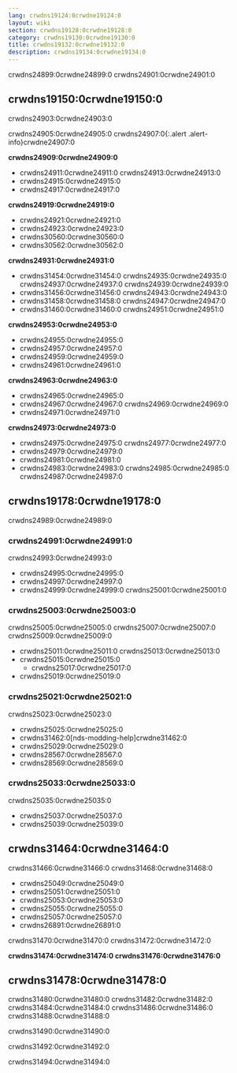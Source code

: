 ```yaml
---
lang: crwdns19124:0crwdne19124:0
layout: wiki
section: crwdns19128:0crwdne19128:0
category: crwdns19130:0crwdne19130:0
title: crwdns19132:0crwdne19132:0
description: crwdns19134:0crwdne19134:0
---
```


crwdns24899:0crwdne24899:0 crwdns24901:0crwdne24901:0

## crwdns19150:0crwdne19150:0
crwdns24903:0crwdne24903:0

crwdns24905:0crwdne24905:0
crwdns24907:0{:.alert .alert-info}crwdne24907:0

**crwdns24909:0crwdne24909:0**
- crwdns24911:0crwdne24911:0 crwdns24913:0crwdne24913:0
- crwdns24915:0crwdne24915:0
- crwdns24917:0crwdne24917:0

**crwdns24919:0crwdne24919:0**
- crwdns24921:0crwdne24921:0
- crwdns24923:0crwdne24923:0
- crwdns30560:0crwdne30560:0
- crwdns30562:0crwdne30562:0

**crwdns24931:0crwdne24931:0**
- crwdns31454:0crwdne31454:0 crwdns24935:0crwdne24935:0 crwdns24937:0crwdne24937:0 crwdns24939:0crwdne24939:0
- crwdns31456:0crwdne31456:0 crwdns24943:0crwdne24943:0
- crwdns31458:0crwdne31458:0 crwdns24947:0crwdne24947:0
- crwdns31460:0crwdne31460:0 crwdns24951:0crwdne24951:0

**crwdns24953:0crwdne24953:0**
- crwdns24955:0crwdne24955:0
- crwdns24957:0crwdne24957:0
- crwdns24959:0crwdne24959:0
- crwdns24961:0crwdne24961:0

**crwdns24963:0crwdne24963:0**
- crwdns24965:0crwdne24965:0
- crwdns24967:0crwdne24967:0 crwdns24969:0crwdne24969:0
- crwdns24971:0crwdne24971:0

**crwdns24973:0crwdne24973:0**
- crwdns24975:0crwdne24975:0 crwdns24977:0crwdne24977:0
- crwdns24979:0crwdne24979:0
- crwdns24981:0crwdne24981:0
- crwdns24983:0crwdne24983:0 crwdns24985:0crwdne24985:0 crwdns24987:0crwdne24987:0

## crwdns19178:0crwdne19178:0
crwdns24989:0crwdne24989:0

### crwdns24991:0crwdne24991:0
crwdns24993:0crwdne24993:0

- crwdns24995:0crwdne24995:0
- crwdns24997:0crwdne24997:0
- crwdns24999:0crwdne24999:0 crwdns25001:0crwdne25001:0

### crwdns25003:0crwdne25003:0
crwdns25005:0crwdne25005:0 crwdns25007:0crwdne25007:0 crwdns25009:0crwdne25009:0

- crwdns25011:0crwdne25011:0 crwdns25013:0crwdne25013:0
- crwdns25015:0crwdne25015:0
   - crwdns25017:0crwdne25017:0
- crwdns25019:0crwdne25019:0

### crwdns25021:0crwdne25021:0
crwdns25023:0crwdne25023:0

- crwdns25025:0crwdne25025:0
- crwdns31462:0[nds-modding-help]crwdne31462:0
- crwdns25029:0crwdne25029:0
- crwdns28567:0crwdne28567:0
- crwdns28569:0crwdne28569:0

### crwdns25033:0crwdne25033:0
crwdns25035:0crwdne25035:0

- crwdns25037:0crwdne25037:0
- crwdns25039:0crwdne25039:0

## crwdns31464:0crwdne31464:0
crwdns31466:0crwdne31466:0 crwdns31468:0crwdne31468:0

- crwdns25049:0crwdne25049:0
- crwdns25051:0crwdne25051:0
- crwdns25053:0crwdne25053:0
- crwdns25055:0crwdne25055:0
- crwdns25057:0crwdne25057:0
- crwdns26891:0crwdne26891:0

crwdns31470:0crwdne31470:0 crwdns31472:0crwdne31472:0

**crwdns31474:0crwdne31474:0 crwdns31476:0crwdne31476:0**

## crwdns31478:0crwdne31478:0
crwdns31480:0crwdne31480:0 crwdns31482:0crwdne31482:0 crwdns31484:0crwdne31484:0 crwdns31486:0crwdne31486:0 crwdns31488:0crwdne31488:0

crwdns31490:0crwdne31490:0

crwdns31492:0crwdne31492:0

crwdns31494:0crwdne31494:0

<!-- Discord channel links -->
